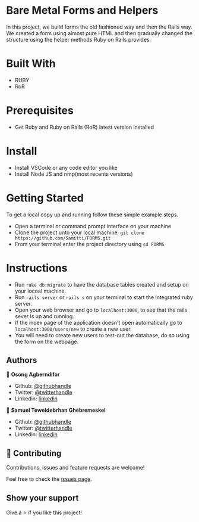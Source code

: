 # Bare Metal Forms and Helpers
  In this project, we build forms the old fashioned way and then the Rails way. We created a form using almost pure HTML and then gradually changed the structure using the helper methods Ruby on Rails provides.

# Built With
- RUBY
- RoR 

# Prerequisites
- Get Ruby and Ruby on Rails (RoR) latest version installed

# Install
- Install VSCode or any code editor you like
- Install Node JS and nmp(most recents versions)

# Getting Started

To get a local copy up and running follow these simple example steps.

- Open a terminal or command prompt interface on your machine
- Clone the project unto your local machine: `git clone https://github.com/Samitti/FORMS.git`
- From your terminal enter the project directory using `cd FORMS` 

# Instructions

- Run ` rake db:migrate ` to have the database tables created and setup on your locoal machine.
- Run ` rails server ` or ` rails s ` on your terminal to start the integrated ruby server.
- Open your web browser and go to ` localhost:3000 `, to see that the rails sever is up and running.
- If the index page of the application doesn't open automatically go to ` localhost:3000/users/new ` to  create a new user.
- You will need to create new users to test-out the database, do so using the form on the webpage.



## Authors

👤 **Osong Agberndifor**

- Github: [@githubhandle](https://github.com/OA7)
- Twitter: [@twitterhandle](https://twitter.com/Osong17)
- Linkedin: [linkedin](https://linkedin.com/osong-agberndifor)

👤 **Samuel Teweldebrhan Ghebremeskel**

- Github: [@githubhandle](https://github.com/Samitti)
- Twitter: [@twitterhandle](https://twitter.com/Samuel63734232)
- Linkedin: [linkedin](https://www.linkedin.com/in/samuel-ghebremeskel-29685811a/)

## 🤝 Contributing

Contributions, issues and feature requests are welcome!

Feel free to check the [issues page](https://github.com/Samitti/FORMS/issues).

## Show your support

Give a ⭐️ if you like this project!
